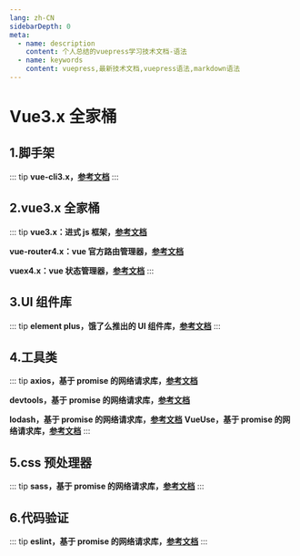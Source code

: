 ```yaml
---
lang: zh-CN
sidebarDepth: 0
meta:
  - name: description
    content: 个人总结的vuepress学习技术文档-语法
  - name: keywords
    content: vuepress,最新技术文档,vuepress语法,markdown语法
---
```


# Vue3.x 全家桶

## 1.脚手架

::: tip
**vue-cli3.x，[参考文档](https://cn.vuejs.org/)**
:::

## 2.vue3.x 全家桶

::: tip
**vue3.x：进式 js 框架，[参考文档](https://cn.vuejs.org/)**

**vue-router4.x：vue 官方路由管理器，[参考文档](https://router.vuejs.org/zh/)**

**vuex4.x：vue 状态管理器，[参考文档](https://vuex.vuejs.org/zh/)**
:::

## 3.UI 组件库

::: tip
**element plus，饿了么推出的 UI 组件库，[参考文档](https://element.eleme.cn/#/zh-CN)**
:::

## 4.工具类

::: tip
**axios，基于 promise 的网络请求库，[参考文档](http://www.axios-js.com/zh-cn/docs/)**

**devtools，基于 promise 的网络请求库，[参考文档](http://www.axios-js.com/zh-cn/docs/)**

**lodash，基于 promise 的网络请求库，[参考文档](http://www.axios-js.com/zh-cn/docs/)**
**VueUse，基于 promise 的网络请求库，[参考文档](http://www.axios-js.com/zh-cn/docs/)**
:::

## 5.css 预处理器

::: tip
**sass，基于 promise 的网络请求库，[参考文档](http://www.axios-js.com/zh-cn/docs/)**
:::

## 6.代码验证

::: tip
**eslint，基于 promise 的网络请求库，[参考文档](http://www.axios-js.com/zh-cn/docs/)**
:::
